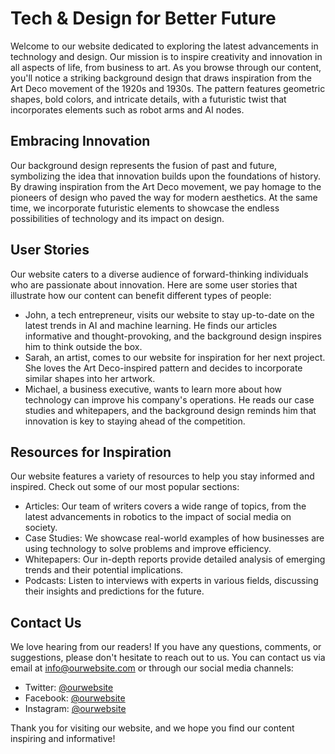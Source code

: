 <!--font:Poppins-->

# Tech & Design for Better Future

Welcome to our website dedicated to exploring the latest advancements in technology and design. Our mission is to inspire creativity and innovation in all aspects of life, from business to art. As you browse through our content, you'll notice a striking background design that draws inspiration from the Art Deco movement of the 1920s and 1930s. The pattern features geometric shapes, bold colors, and intricate details, with a futuristic twist that incorporates elements such as robot arms and AI nodes.

## Embracing Innovation

Our background design represents the fusion of past and future, symbolizing the idea that innovation builds upon the foundations of history. By drawing inspiration from the Art Deco movement, we pay homage to the pioneers of design who paved the way for modern aesthetics. At the same time, we incorporate futuristic elements to showcase the endless possibilities of technology and its impact on design.

## User Stories

Our website caters to a diverse audience of forward-thinking individuals who are passionate about innovation. Here are some user stories that illustrate how our content can benefit different types of people:

- John, a tech entrepreneur, visits our website to stay up-to-date on the latest trends in AI and machine learning. He finds our articles informative and thought-provoking, and the background design inspires him to think outside the box.
- Sarah, an artist, comes to our website for inspiration for her next project. She loves the Art Deco-inspired pattern and decides to incorporate similar shapes into her artwork.
- Michael, a business executive, wants to learn more about how technology can improve his company's operations. He reads our case studies and whitepapers, and the background design reminds him that innovation is key to staying ahead of the competition.

## Resources for Inspiration

Our website features a variety of resources to help you stay informed and inspired. Check out some of our most popular sections:

- Articles: Our team of writers covers a wide range of topics, from the latest advancements in robotics to the impact of social media on society.
- Case Studies: We showcase real-world examples of how businesses are using technology to solve problems and improve efficiency.
- Whitepapers: Our in-depth reports provide detailed analysis of emerging trends and their potential implications.
- Podcasts: Listen to interviews with experts in various fields, discussing their insights and predictions for the future.

## Contact Us

We love hearing from our readers! If you have any questions, comments, or suggestions, please don't hesitate to reach out to us. You can contact us via email at [info@ourwebsite.com](mailto:info@ourwebsite.com) or through our social media channels:

- Twitter: [@ourwebsite](https://twitter.com/ourwebsite)
- Facebook: [@ourwebsite](https://www.facebook.com/ourwebsite)
- Instagram: [@ourwebsite](https://www.instagram.com/ourwebsite)

Thank you for visiting our website, and we hope you find our content inspiring and informative!

<!--

Write me content for website with wallpaper which alt text is:

"An Art Deco-inspired pattern in shades of gold and black, with futuristic elements such as robot arms and AI nodes."

The name/title of the page should not be 1:1 copy of the alt text but rather a real content of the website which is using this wallpaper.

- Use markdown format 
- Start with heading
- Heading should be short and concise
- The content should look like a real website 
- The website should not be about the wallpaper, wallpaper is just a related background
- Heading should be contain work "wallpaper" or "background"
- Include real sections like references, contact, user stories, etc. use things relevant to the page purpose.
- Feel free to use structure like headings, bullets, numbering, blockquotes, paragraphs, horizontal lines, etc.
- You can use formatting like bold or _italic_
- You can include UTF-8 emojis
- Links should be only #hash anchors (and you can refer to the document itself)
- Do not include images


---


# The Golden Age of Innovation: A Futuristic Wallpaper for Forward-Thinking Minds

Welcome to our website dedicated to exploring the latest advancements in technology and design. Our mission is to inspire creativity and innovation in all aspects of life, from business to art. As you browse through our content, you'll notice a striking wallpaper in shades of gold and black with an Art Deco-inspired pattern. This wallpaper serves as a backdrop to our website, symbolizing the fusion of past and future.

## The Inspiration Behind the Wallpaper

Our wallpaper design draws inspiration from the Art Deco movement of the 1920s and 1930s, which emphasized geometric shapes, bold colors, and intricate patterns. However, we've added a futuristic twist by incorporating elements such as robot arms and AI nodes. This combination of vintage and modern creates a unique aesthetic that captures the essence of our website's message: embracing the past while looking towards the future.

## User Stories

Our website caters to a diverse audience of forward-thinking individuals who are passionate about innovation. Here are some user stories that illustrate how our content can benefit different types of people:

- John, a tech entrepreneur, visits our website to stay up-to-date on the latest trends in AI and machine learning. He finds our articles informative and thought-provoking, and the futuristic wallpaper inspires him to think outside the box.
- Sarah, an artist, comes to our website for inspiration for her next project. She loves the Art Deco-inspired wallpaper and decides to incorporate similar patterns into her artwork.
- Michael, a business executive, wants to learn more about how technology can improve his company's operations. He reads our case studies and whitepapers, and the wallpaper reminds him that innovation is key to staying ahead of the competition.

## References

Our website features a variety of resources to help you stay informed and inspired. Check out some of our most popular sections:

- Articles: Our team of writers covers a wide range of topics, from the latest advancements in robotics to the impact of social media on society.
- Case Studies: We showcase real-world examples of how businesses are using technology to solve problems and improve efficiency.
- Whitepapers: Our in-depth reports provide detailed analysis of emerging trends and their potential implications.
- Podcasts: Listen to interviews with experts in various fields, discussing their insights and predictions for the future.

## Contact Us

We love hearing from our readers! If you have any questions, comments, or suggestions, please don't hesitate to reach out to us. You can contact us via email at [info@ourwebsite.com](mailto:info@ourwebsite.com) or through our social media channels:

- Twitter: [@ourwebsite](https://twitter.com/ourwebsite)
- Facebook: [@ourwebsite](https://www.facebook.com/ourwebsite)
- Instagram: [@ourwebsite](https://www.instagram.com/ourwebsite)

Thank you for visiting our website, and we hope you find our content inspiring and informative!


---


Heading should not include word "wallpaper". The website should not be about the wallpaper itself, wallpaper is just a related background, rewrite whole content.


---


# The Future is Now: Exploring the Intersection of Technology and Design

Welcome to our website dedicated to exploring the latest advancements in technology and design. Our mission is to inspire creativity and innovation in all aspects of life, from business to art. As you browse through our content, you'll notice a striking background with an Art Deco-inspired pattern in shades of gold and black. This design serves as a visual representation of our website's message: embracing the past while looking towards the future.

## Drawing Inspiration from the Past and Present

Our background design draws inspiration from the Art Deco movement of the 1920s and 1930s, which emphasized geometric shapes, bold colors, and intricate patterns. However, we've added a futuristic twist by incorporating elements such as robot arms and AI nodes. This combination of vintage and modern creates a unique aesthetic that captures the essence of our website's message.

## User Stories

Our website caters to a diverse audience of forward-thinking individuals who are passionate about innovation. Here are some user stories that illustrate how our content can benefit different types of people:

- John, a tech entrepreneur, visits our website to stay up-to-date on the latest trends in AI and machine learning. He finds our articles informative and thought-provoking, and the background design inspires him to think outside the box.
- Sarah, an artist, comes to our website for inspiration for her next project. She loves the Art Deco-inspired pattern and decides to incorporate similar shapes into her artwork.
- Michael, a business executive, wants to learn more about how technology can improve his company's operations. He reads our case studies and whitepapers, and the background design reminds him that innovation is key to staying ahead of the competition.

## References

Our website features a variety of resources to help you stay informed and inspired. Check out some of our most popular sections:

- Articles: Our team of writers covers a wide range of topics, from the latest advancements in robotics to the impact of social media on society.
- Case Studies: We showcase real-world examples of how businesses are using technology to solve problems and improve efficiency.
- Whitepapers: Our in-depth reports provide detailed analysis of emerging trends and their potential implications.
- Podcasts: Listen to interviews with experts in various fields, discussing their insights and predictions for the future.

## Contact Us

We love hearing from our readers! If you have any questions, comments, or suggestions, please don't hesitate to reach out to us. You can contact us via email at [info@ourwebsite.com](mailto:info@ourwebsite.com) or through our social media channels:

- Twitter: [@ourwebsite](https://twitter.com/ourwebsite)
- Facebook: [@ourwebsite](https://www.facebook.com/ourwebsite)
- Instagram: [@ourwebsite](https://www.instagram.com/ourwebsite)

Thank you for visiting our website, and we hope you find our content inspiring and informative!


---


Heading is too long, rewrite whole content.


---


# Exploring the Intersection of Technology and Design

Welcome to our website dedicated to exploring the latest advancements in technology and design. Our mission is to inspire creativity and innovation in all aspects of life, from business to art. As you browse through our content, you'll notice a striking background design that draws inspiration from the Art Deco movement of the 1920s and 1930s. The pattern features geometric shapes, bold colors, and intricate details, with a futuristic twist that incorporates elements such as robot arms and AI nodes.

## Embracing the Past and Future

Our background design represents the fusion of past and future, symbolizing the idea that innovation builds upon the foundations of history. By drawing inspiration from the Art Deco movement, we pay homage to the pioneers of design who paved the way for modern aesthetics. At the same time, we incorporate futuristic elements to showcase the endless possibilities of technology and its impact on design.

## User Stories

Our website caters to a diverse audience of forward-thinking individuals who are passionate about innovation. Here are some user stories that illustrate how our content can benefit different types of people:

- John, a tech entrepreneur, visits our website to stay up-to-date on the latest trends in AI and machine learning. He finds our articles informative and thought-provoking, and the background design inspires him to think outside the box.
- Sarah, an artist, comes to our website for inspiration for her next project. She loves the Art Deco-inspired pattern and decides to incorporate similar shapes into her artwork.
- Michael, a business executive, wants to learn more about how technology can improve his company's operations. He reads our case studies and whitepapers, and the background design reminds him that innovation is key to staying ahead of the competition.

## References

Our website features a variety of resources to help you stay informed and inspired. Check out some of our most popular sections:

- Articles: Our team of writers covers a wide range of topics, from the latest advancements in robotics to the impact of social media on society.
- Case Studies: We showcase real-world examples of how businesses are using technology to solve problems and improve efficiency.
- Whitepapers: Our in-depth reports provide detailed analysis of emerging trends and their potential implications.
- Podcasts: Listen to interviews with experts in various fields, discussing their insights and predictions for the future.

## Contact Us

We love hearing from our readers! If you have any questions, comments, or suggestions, please don't hesitate to reach out to us. You can contact us via email at [info@ourwebsite.com](mailto:info@ourwebsite.com) or through our social media channels:

- Twitter: [@ourwebsite](https://twitter.com/ourwebsite)
- Facebook: [@ourwebsite](https://www.facebook.com/ourwebsite)
- Instagram: [@ourwebsite](https://www.instagram.com/ourwebsite)

Thank you for visiting our website, and we hope you find our content inspiring and informative!


---


Heading is too long, rewrite whole content.


---


# Technology and Design for a Better Future

Welcome to our website dedicated to exploring the latest advancements in technology and design. Our mission is to inspire creativity and innovation in all aspects of life, from business to art. As you browse through our content, you'll notice a striking background design that draws inspiration from the Art Deco movement of the 1920s and 1930s. The pattern features geometric shapes, bold colors, and intricate details, with a futuristic twist that incorporates elements such as robot arms and AI nodes.

## Embracing Innovation

Our background design represents the fusion of past and future, symbolizing the idea that innovation builds upon the foundations of history. By drawing inspiration from the Art Deco movement, we pay homage to the pioneers of design who paved the way for modern aesthetics. At the same time, we incorporate futuristic elements to showcase the endless possibilities of technology and its impact on design.

## User Stories

Our website caters to a diverse audience of forward-thinking individuals who are passionate about innovation. Here are some user stories that illustrate how our content can benefit different types of people:

- John, a tech entrepreneur, visits our website to stay up-to-date on the latest trends in AI and machine learning. He finds our articles informative and thought-provoking, and the background design inspires him to think outside the box.
- Sarah, an artist, comes to our website for inspiration for her next project. She loves the Art Deco-inspired pattern and decides to incorporate similar shapes into her artwork.
- Michael, a business executive, wants to learn more about how technology can improve his company's operations. He reads our case studies and whitepapers, and the background design reminds him that innovation is key to staying ahead of the competition.

## Resources for Inspiration

Our website features a variety of resources to help you stay informed and inspired. Check out some of our most popular sections:

- Articles: Our team of writers covers a wide range of topics, from the latest advancements in robotics to the impact of social media on society.
- Case Studies: We showcase real-world examples of how businesses are using technology to solve problems and improve efficiency.
- Whitepapers: Our in-depth reports provide detailed analysis of emerging trends and their potential implications.
- Podcasts: Listen to interviews with experts in various fields, discussing their insights and predictions for the future.

## Contact Us

We love hearing from our readers! If you have any questions, comments, or suggestions, please don't hesitate to reach out to us. You can contact us via email at [info@ourwebsite.com](mailto:info@ourwebsite.com) or through our social media channels:

- Twitter: [@ourwebsite](https://twitter.com/ourwebsite)
- Facebook: [@ourwebsite](https://www.facebook.com/ourwebsite)
- Instagram: [@ourwebsite](https://www.instagram.com/ourwebsite)

Thank you for visiting our website, and we hope you find our content inspiring and informative!


---


Write me a Google font which is best fitting for the website.

Pick from the list:
- Playfair Display
- Lobster
- Great Vibes
- Inter
- IBM Plex Sans
- Barlow Condensed
- Open Sans
- Orbitron
- Raleway
- Alegreya
- Lato
- Poppins
- Exo 2
- Futura
- Dancing Script
- Montserrat
- Roboto


Write just the font name nothing else.


---


Poppins

-->

